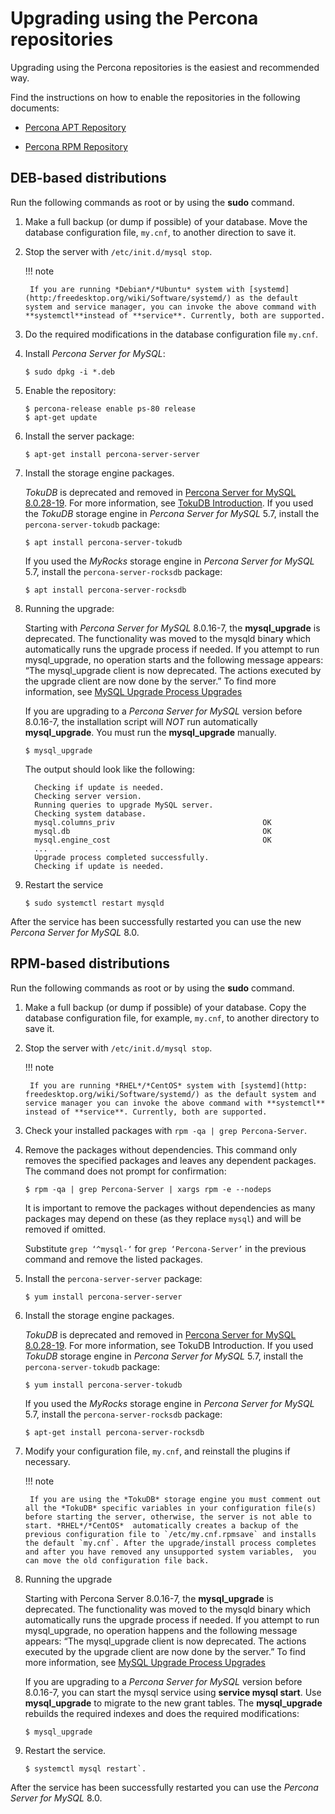 # Upgrading using the Percona repositories

Upgrading using the Percona repositories is the easiest and recommended way.

Find the instructions on how to enable the repositories in the following documents:

* [Percona APT Repository](installation/apt-repo.md)

* [Percona RPM Repository](installation/yum-repo.md)


## DEB-based distributions

Run the following commands as root or by using the **sudo** command.


1. Make a full backup (or dump if possible) of your database. Move the database configuration file, `my.cnf`, to another direction to save it.


2. Stop the server with `/etc/init.d/mysql stop`.

    !!! note

        If you are running *Debian*/*Ubuntu* system with [systemd](http:/freedesktop.org/wiki/Software/systemd/) as the default system and service manager, you can invoke the above command with **systemctl**instead of **service**. Currently, both are supported.


3. Do the required modifications in the database configuration file `my.cnf`.


4. Install *Percona Server for MySQL*:

    ```shell
    $ sudo dpkg -i *.deb
    ```

5. Enable the repository:

    ```shell
    $ percona-release enable ps-80 release
    $ apt-get update
    ```

6. Install the server package:

    ```shell
    $ apt-get install percona-server-server
    ```

7. Install the storage engine packages.

    *TokuDB* is deprecated and removed in [Percona Server for MySQL 8.0.28-19](release-notes/Percona-Server-8.0.28-19.md#id3). For more information, see [TokuDB Introduction](tokudb/tokudb_intro.md). If you used the *TokuDB* storage engine in *Percona Server for MySQL* 5.7, install the `percona-server-tokudb` package:

    ```shell
    $ apt install percona-server-tokudb
    ```

    If you used the *MyRocks* storage engine in *Percona Server for MySQL* 5.7, install the `percona-server-rocksdb` package:

    ```shell
    $ apt install percona-server-rocksdb
    ```

8. Running the upgrade:

    Starting with *Percona Server for MySQL* 8.0.16-7, the **mysql_upgrade** is deprecated. The functionality was moved to the mysqld binary which automatically runs the upgrade process if needed. If you attempt to run mysql_upgrade, no operation starts and the following message appears: “The mysql_upgrade client is now deprecated. The actions executed by the upgrade client are now done by the server.” To find more information, see [MySQL Upgrade Process Upgrades](https://dev.mysql.com/doc/refman/8.0/en/upgrading-what-is-upgraded.html)

    If you are upgrading to a *Percona Server for MySQL* version before 8.0.16-7, the installation script will *NOT* run automatically **mysql_upgrade**. You must run the **mysql_upgrade** manually.

    ```shell
    $ mysql_upgrade
    ```

    The output should look like the following:

    ```text
      Checking if update is needed.
      Checking server version.
      Running queries to upgrade MySQL server.
      Checking system database.
      mysql.columns_priv                                 OK
      mysql.db                                           OK
      mysql.engine_cost                                  OK
      ...
      Upgrade process completed successfully.
      Checking if update is needed.
    ```

9. Restart the service 

    ```shell
    $ sudo systemctl restart mysqld
    ```
After the service has been successfully restarted you can use the new *Percona Server for MySQL* 8.0.

## RPM-based distributions

Run the following commands as root or by using the **sudo** command.


1. Make a full backup (or dump if possible) of your database. Copy the database configuration file, for example, `my.cnf`, to another directory to save it.


2. Stop the server with `/etc/init.d/mysql stop`.

	!!! note

        If you are running *RHEL*/*CentOS* system with [systemd](http: freedesktop.org/wiki/Software/systemd/) as the default system and service manager you can invoke the above command with **systemctl** instead of **service**. Currently, both are supported.


3. Check your installed packages with `rpm -qa | grep Percona-Server`.


4. Remove the packages without dependencies. This command only removes the specified packages and leaves any dependent packages. The command does not prompt for confirmation:

	```shell
	$ rpm -qa | grep Percona-Server | xargs rpm -e --nodeps
	```

	It is important to remove the packages without dependencies as many packages may depend on these (as they replace `mysql`) and will be removed if omitted.
	
	Substitute `grep ‘^mysql-‘` for `grep ‘Percona-Server’` in the previous command and remove the listed packages.


5. Install the `percona-server-server` package:

	```shell
	$ yum install percona-server-server
	```

6. Install the storage engine packages.

	*TokuDB* is deprecated and removed in [Percona Server for MySQL 8.0.28-19](release-notes/Percona-Server-8.0.28-19.md#id3). For more information, see TokuDB Introduction. If you used *TokuDB* storage engine in *Percona Server for MySQL* 5.7, install the `percona-server-tokudb` package:

	```shell
	$ yum install percona-server-tokudb
	```

	If you used the *MyRocks* storage engine in *Percona Server for MySQL* 5.7, install the `percona-server-rocksdb` package:

	```shell
	$ apt-get install percona-server-rocksdb
	```

7. Modify your configuration file, `my.cnf`, and reinstall the plugins if necessary.

	!!! note
	
	    If you are using the *TokuDB* storage engine you must comment out all the *TokuDB* specific variables in your configuration file(s) before starting the server, otherwise, the server is not able to start. *RHEL*/*CentOS*  automatically creates a backup of the previous configuration file to `/etc/my.cnf.rpmsave` and installs the default `my.cnf`. After the upgrade/install process completes and after you have removed any unsupported system variables,  you can move the old configuration file back.


8. Running the upgrade
	
	Starting with Percona Server 8.0.16-7, the **mysql_upgrade** is deprecated. The functionality was moved to the mysqld binary which automatically runs the upgrade process if needed. If you attempt to run mysql_upgrade, no operation happens and the following message appears: “The mysql_upgrade client is now deprecated. The actions executed by the upgrade client are now done by the server.” To find more information, see [MySQL Upgrade Process Upgrades](https://dev.mysql.com/doc/refman/8.0/en/upgrading-what-is-upgraded.html)
	
	If you are upgrading to a *Percona Server for MySQL* version before 8.0.16-7, you can start the mysql service using **service mysql start**. Use **mysql_upgrade** to migrate to the new grant tables. The **mysql_upgrade** rebuilds the required indexes and does the required modifications:
	
	```shell
	$ mysql_upgrade
	```

9. Restart the service.
	
	```shell
	$ systemctl mysql restart`.
	```
	
After the service has been successfully restarted you can use the *Percona Server for MySQL* 8.0.
